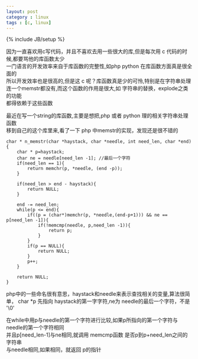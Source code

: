 ```yaml
---
layout: post
category : linux
tags : [c, linux]
---
```

{% include JB/setup %}

因为一直喜欢用c写代码，并且不喜欢去用一些很大的库,但是每次用 c 代码的时候,都要骂他的库函数太少  
一门语言的开发效率来自于库函数的完整性,如php python 在库函数方面真是很全面的  
所以开发效率也是很高的,但是这 c 呢？库函数真是少的可怜,特别是在字符串处理  
连一个memstr都没有,而这个函数的作用是很大,如 字符串的替换，explode之类的功能  
都得依赖于这些函数  

最近在写一个string的库函数,主要是想把,php 或者 python 理的相关字符串处理函数  
移到自己的这个库里来,看了一下 php 中memstr的实现，发现还是很不错的  


    char * n_memstr(char *haystack, char *needle, int need_len, char *end){
        char * p=haystack;
        char ne = needle[need_len -1]; //最后一个字符 
        if(need_len == 1){
            return memchr(p, *needle, (end -p));
        }

        if(need_len > end - haystack){
            return NULL; 
        }

        end -= need_len;
        while(p <= end){
            if((p = (char*)memchr(p, *needle,(end-p+1))) && ne == p[need_len -1]){
                if(!memcmp(needle, p,need_len -1)){
                    return p; 
                } 
            } 
            if(p == NULL){
                return NULL; 
            }
            p++;
        }

        return NULL;
    }


php中的一些命名很有意思，haystack和needle来表示查找相关的变量,算法很简单，
char *p 先指向 haystack的第一字字符,ne为 needle的最后一个字符，不是 '\0'

在while中用p与needle的第一个字符进行比较,如果p所指向的第一个字符与 needle的第一个字符相同  
并且p[need_len-1]与ne相同,就调用 memcmp函数 是否p到p+need_len之间的字符串  
与needle相同,如果相同，就返回 p的指针  


